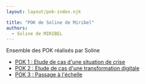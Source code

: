 ```yaml
---
layout: layout/pok-index.njk

title: "POK de Soline de Miribel"
authors:
  - Soline de MIRIBEL
---
```


Ensemble des POK réalisés par Soline

* [POK 1 : Etude de cas d'une situation de crise](./temps-1)
* [POK 2 : Etude de cas d'une transformation digitale](./temps-2)
* [POK 3 : Passage à l'échelle](./temps-3)

